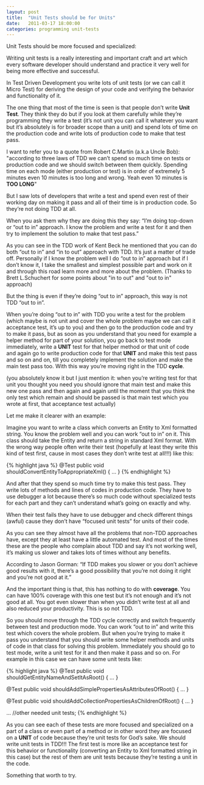 ```yaml
---
layout: post
title:  "Unit Tests should be for Units"
date:   2011-03-17 18:00:00
categories: programming unit-tests
---
```


Unit Tests should be more focused and specialized:

Writing unit tests is a really interesting and important craft and art which every software developer should understand and practice it very well for being more effective and successful.

In Test Driven Development you write lots of unit tests (or we can call it Micro Test) for deriving the design of your code and verifying the behavior and functionality of it.

The one thing that most of the time is seen is that people don’t write **Unit Test**. They think they do but if you look at them carefully while they’re programming they write a test (it’s not unit you can call it whatever you want but it’s absolutely is for broader scope than a unit) and spend lots of time on the production code and write lots of production code to make that test pass.

I want to refer you to a quote from Robert C.Martin (a.k.a Uncle Bob): "according to three laws of TDD we can’t spend so much time on tests or production code and we should switch between them quickly. Spending time on each mode (either production or test) is in order of extremely 5 minutes even 10 minutes is too long and wrong. Yeah even 10 minutes is **TOO LONG**"

But I saw lots of developers that write a test and spend even rest of their working day on making it pass and all of their time is in production code. So they’re not doing TDD at all.

When you ask them why they are doing this they say: “I’m doing top-down or “out to in” approach. I know the problem and write a test for it and then try to implement the solution to make that test pass.”

As you can see in the TDD work of Kent Beck he mentioned that you can do both “out to in” and “in to out” approach with TDD. It’s just a matter of trade off. Personally if I know the problem well I do “out to in” approach but if I don’t know it, I take the smallest and simplest possible part and work on it and through this road learn more and more about the problem. (Thanks to Brett L.Schuchert for some points about "in to out" and "out to in" approach)

But the thing is even if they’re doing “out to in” approach, this way is not TDD “out to in”.

When you’re doing “out to in” with TDD you write a test for the problem (which maybe is not unit and cover the whole problem maybe we can call it acceptance test, it’s up to you) and then go to the production code and try to make it pass, but as soon as you understand that you need for example a helper method for part of your solution, you go back to test mode immediately, write a **UNIT** test for that helper method or that unit of code and again go to write production code for that **UNIT** and make this test pass and so on and on, till you completely implement the solution and make the main test pass too. With this way you’re moving right in the TDD **cycle**.

(you absolutely know it but I just mention it: when you’re writing test for that unit you thought you need you should ignore that main test and make this new one pass and then again and again until the moment that you think the only test which remain and should be passed is that main test which you wrote at first, that acceptance test actually)

Let me make it clearer with an example:

Imagine you want to write a class which converts an Entity to Xml formatted string. You know the problem well and you can work “out to in” on it. This class should take the Entity and return a string in standard Xml format. With the wrong way people often write their test (hopefully at least they write this kind of test first, cause in most cases they don’t write test at all!!!) like this:

{% highlight java %}
@Test
public void shouldConvertEntityToAppropriateXml()
{ … }
{% endhighlight %}

And after that they spend so much time try to make this test pass. They write lots of methods and lines of codes in production code. They have to use debugger a lot because there’s so much code without specialized tests for each part and they can’t understand what’s going on exactly and why.

When their test fails they have to use debugger and check different things (awful) cause they don’t have “focused unit tests” for units of their code.

As you can see they almost have all the problems that non-TDD approaches have, except they at least have a little automated test. And most of the times these are the people who complain about TDD and say it’s not working well, it’s making us slower and takes lots of times without any benefits.

According to Jason Gorman: “If TDD makes you slower or you don’t achieve good results with it, there’s a good possibility that you’re not doing it right and you’re not good at it.”

And the important thing is that, this has nothing to do with **coverage**. You can have 100% coverage with this one test but it’s not enough and it’s not good at all. You got even slower than when you didn’t write test at all and also reduced your productivity. This is so not TDD.

So you should move through the TDD cycle correctly and switch frequently between test and production mode. You can work “out to in” and write this test which covers the whole problem. But when you’re trying to make it pass you understand that you should write some helper methods and units of code in that class for solving this problem. Immediately you should go to test mode, write a unit test for it and then make it pass and so on. For example in this case we can have some unit tests like:

{% highlight java %}
@Test
public void shouldGetEntityNameAndSetItAsRoot()
{ … }

@Test
public void shouldAddSimplePropertiesAsAttributesOfRoot()
{ … }

@Test
public void shouldAddCollectionPropertiesAsChildrenOfRoot()
{ … }

… //other needed unit tests;
{% endhighlight %}

As you can see each of these tests are more focused and specialized on a part of a class or even part of a method or in other word they are focused on a **UNIT** of code because they’re unit tests for God’s sake. We should write unit tests in TDD!!! The first test is more like an acceptance test for this behavior or functionality (converting an Entity to Xml formatted string in this case) but the rest of them are unit tests because they’re testing a unit in the code.

Something that worth to try.
